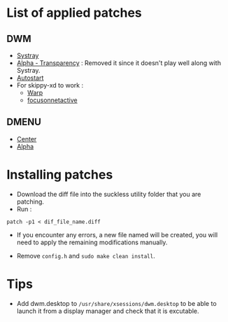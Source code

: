 # List of applied patches

## DWM

- [Systray](https://dwm.suckless.org/patches/systray/)
- [Alpha - Transparency](https://dwm.suckless.org/patches/alpha/) : Removed it since it doesn't play well along with Systray.
- [Autostart](https://dwm.suckless.org/patches/autostart/)
- For skippy-xd to work :
  - [Warp](https://dwm.suckless.org/patches/warp/)
  - [focusonnetactive](https://dwm.suckless.org/patches/focusonnetactive/)

## DMENU

- [Center]()
- [Alpha]()

# Installing patches

- Download the diff file into the suckless utility folder that you are patching.
- Run :

```
patch -p1 < dif_file_name.diff
```

- If you encounter any errors, a new file named will be created, you will need to apply the remaining modifications manually.

- Remove `config.h` and `sudo make clean install`.

# Tips

- Add dwm.desktop to `/usr/share/xsessions/dwm.desktop` to be able to launch it from a display manager and check that it is excutable.
